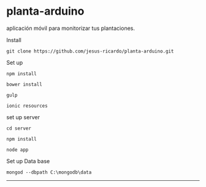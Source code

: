 # planta-arduino
aplicación móvil para monitorizar tus plantaciones.

Install

`git clone https://github.com/jesus-ricardo/planta-arduino.git`

Set up

`npm install`

`bower install`

`gulp`

`ionic resources`

set up server

`cd server`

`npm install`

`node app`

Set up Data base

`mongod --dbpath C:\mongodb\data`

--------------------------------

